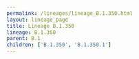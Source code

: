 ```yaml
---
permalink: /lineages/lineage_B.1.350.html
layout: lineage_page
title: Lineage B.1.350
lineage: B.1.350
parent: B.1
children: ['B.1.350', 'B.1.350.1']
---
```

